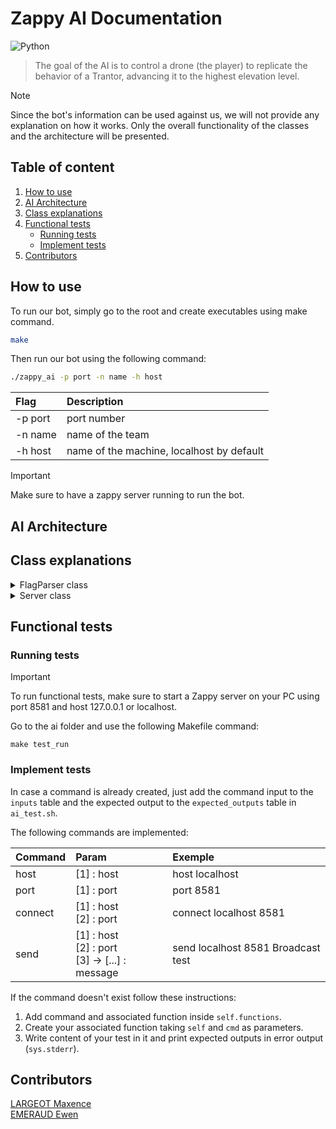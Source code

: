 # Zappy AI Documentation
![Python](https://img.shields.io/badge/python-3670A0?style=for-the-badge&logo=python&logoColor=ffdd54)

> The goal of the AI is to control a drone (the player) to replicate the behavior of a Trantor, advancing it to the highest elevation level.

> [!NOTE]
> Since the bot's information can be used against us, we will not provide any explanation on how it works. Only the overall functionality of the classes and the architecture will be presented.

## Table of content
1. [How to use](#how-to-use)
2. [AI Architecture](#ai-architecture)
3. [Class explanations](#class-explanations)
4. [Functional tests](#functional-tests)
    - [Running tests](#running-tests)
    - [Implement tests](#implement-tests)
5. [Contributors](#contributors)

## How to use

To run our bot, simply go to the root and create executables using make command.

```sh
make
```

Then run our bot using the following command:

```sh
./zappy_ai -p port -n name -h host
```

| Flag | Description |
|:------|:-------------|
| -p port | port number |
| -n name | name of the team |
| -h host | name of the machine, localhost by default |

> [!IMPORTANT]
> Make sure to have a zappy server running to run the bot.


## AI Architecture

## Class explanations

<details>

<summary>FlagParser class</summary>

### Behavior

This class is primarily used to parse the flags provided during the AI's execution. It stores the last occurrence of each used flag and detects errors such as invalid flags and incorrect numbers of arguments for exemple.

</details>

<details>
    <summary>Server class</summary>
</details>


## Functional tests

### Running tests

> [!IMPORTANT]
> To run functional tests, make sure to start a Zappy server on your PC using port 8581 and host 127.0.0.1 or localhost.

Go to the ai folder and use the following Makefile command:

```
make test_run
```

### Implement tests

In case a command is already created, just add the command input to the `inputs` table and the expected output to the `expected_outputs` table in `ai_test.sh`.

The following commands are implemented:

| Command | Param | Exemple |
|:--------|:------|:--------|
| host | [1] : host | host localhost |
| port | [1] : port | port 8581 |
| connect | [1] : host</br>[2] : port | connect localhost 8581 |
| send | [1] : host</br>[2] : port</br>[3] -> [...] : message | send localhost 8581 Broadcast test |

If the command doesn't exist follow these instructions:

1. Add command and associated function inside `self.functions`.
2. Create your associated function taking `self` and `cmd` as parameters.
3. Write content of your test in it and print expected outputs in error output (`sys.stderr`).

## Contributors

[LARGEOT Maxence](https://github.com/MaxenceLgt)</br>
[EMERAUD Ewen](https://github.com/ewen1507)